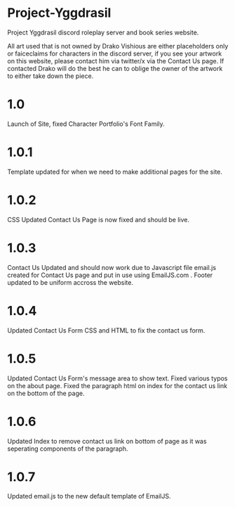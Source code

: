 # Project-Yggdrasil

Project Yggdrasil discord roleplay server and book series website.

All art used that is not owned by Drako Vishious are either placeholders only or faiceclaims for characters in the discord server, if you see your artwork on this website, please contact him via twitter/x via the Contact Us page. If contacted Drako will do the best he can to oblige the owner of the artwork to either take down the piece.

# 1.0

Launch of Site, fixed Character Portfolio's Font Family.

# 1.0.1

Template updated for when we need to make additional pages for the site.

# 1.0.2

CSS Updated
Contact Us Page is now fixed and should be live.

# 1.0.3

Contact Us Updated and should now work due to Javascript file email.js created for Contact Us page and put in use using EmailJS.com .
Footer updated to be uniform accross the website.

# 1.0.4

Updated Contact Us Form CSS and HTML to fix the contact us form.

# 1.0.5

Updated Contact Us Form's message area to show text. Fixed various typos on the about page. Fixed the paragraph html on index for the contact us link on the bottom of the page.

# 1.0.6

Updated Index to remove contact us link on bottom of page as it was seperating components of the paragraph.

# 1.0.7

Updated email.js to the new default template of EmailJS.
